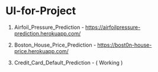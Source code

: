 # UI-for-Project

1. Airfoil_Pressure_Prediction - https://airfoilpressure-prediction.herokuapp.com/

2. Boston_House_Price_Prediction - https://bost0n-house-price.herokuapp.com/

3. Credit_Card_Default_Prediction - ( Working )
